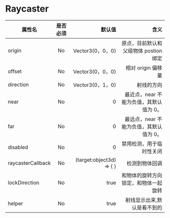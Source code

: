 # Raycaster

| 属性名            | 是否必须 |                   默认值 |                                    含义 |
| ----------------- | :------: | -----------------------: | --------------------------------------: |
| origin            |    No    |         Vector3(0，0，0) |   原点，目前默认和父级物体 postion 绑定 |
| offset            |    No    |         Vector3(0，0，0) |                      相对 origin 偏移量 |
| direction         |    No    |         Vector3(0，1，0) |                              射线的方向 |
| near              |    No    |                        0 | 最近点，near 不能为负值，其默认值为 0。 |
| far               |    No    |                        0 | 最远点，near 不能为负值，其默认值为 0。 |
| disabled          |    No    |                        0 |                禁用检测，用于临时性关闭 |
| raycasterCallback |    No    | (target:object3d) => { } |                          检测到物体回调 |
| lockDirection     |    No    |                     true |    和物体的旋转方向锁定，和物体一起旋转 |
| helper            |    No    |                     true |             射线显示出来,默认是看不到的 |

